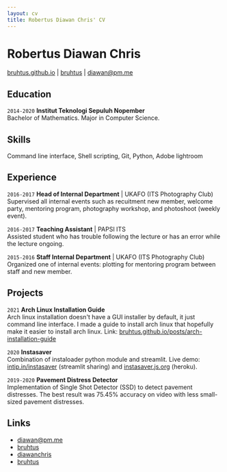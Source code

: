 ```yaml
---
layout: cv
title: Robertus Diawan Chris' CV
---
```

# Robertus Diawan Chris

<div id="webaddress">
<i class="fa fa-home"></i> <a href="http://bruhtus.github.io">bruhtus.github.io</a>
|
<i class="fa fa-github"></i> <a href="http://github.com/bruhtus">bruhtus</a>
|
<i class="fa fa-envelope"></i> <a href="mailto:diawan@pm.me">diawan@pm.me</a>
</div>

## Education

`2014-2020`
__Institut Teknologi Sepuluh Nopember__ <br>
Bachelor of Mathematics. Major in Computer Science.

## Skills

Command line interface, Shell scripting, Git, Python, Adobe lightroom

## Experience

`2016-2017`
__Head of Internal Department__ | UKAFO (ITS Photography Club) <br>
Supervised all internal events such as recuitment new member, welcome party, mentoring program, photography workshop, and photoshoot (weekly event).

`2016-2017`
__Teaching Assistant__ | PAPSI ITS <br>
Assisted student who has trouble following the lecture or has an error while the lecture ongoing.

`2015-2016`
__Staff Internal Department__ | UKAFO (ITS Photography Club) <br>
Organized one of internal events: plotting for mentoring program between staff and new member.

## Projects

`2021`
__Arch Linux Installation Guide__ <br>
Arch linux installation doesn't have a GUI installer by default, it just command line interface. I made a guide to install arch linux that hopefully make it easier to install arch linux. Link: [bruhtus.github.io/posts/arch-installation-guide](https://bruhtus.github.io/posts/arch-installation-guide/)

`2020`
__Instasaver__ <br>
Combination of instaloader python module and streamlit. Live demo: <a href="https://intip.in/instasaver">intip.in/instasaver</a> (streamlit sharing) and <a href="https://instasaver.js.org/">instasaver.js.org</a> (heroku).

`2019-2020`
__Pavement Distress Detector__ <br>
Implementation of Single Shot Detector (SSD) to detect pavement distresses.
The best result was 75.45% accuracy on video with less small-sized pavement distresses.

<!-- ## Areas of expertise

* Machine learning
* Data visualisation
* Computer vision -->

## Links

<!-- fa are fontawesome, ai are academicons -->
- <i class="fa fa-envelope"></i> <a href="mailto:diawan@pm.me">diawan@pm.me</a><br />
- <i class="fa fa-github"></i> <a href="http://github.com/bruhtus">bruhtus</a><br />
- <i class="fa fa-twitter"></i> <a href="http://twitter.com/diawanchris">diawanchris</a><br />
- <i class="fa fa-linkedin"></i> <a href="https://www.linkedin.com/in/bruhtus/">bruhtus</a>

<!-- ### Footer

Last updated: May 2013 -->
